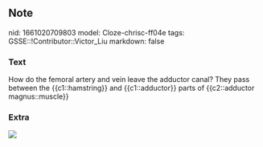 ## Note
nid: 1661020709803
model: Cloze-chrisc-ff04e
tags: GSSE::!Contributor::Victor_Liu
markdown: false

### Text
How do the femoral artery and vein leave the adductor canal? They
pass between the {{c1::hamstring}} and {{c1::adductor}} parts of
{{c2::adductor magnus::muscle}}

### Extra
<img src="GnYu3kkn8bt9ifsgt3Ug_M._adductor_magnus_NN_1.png">

